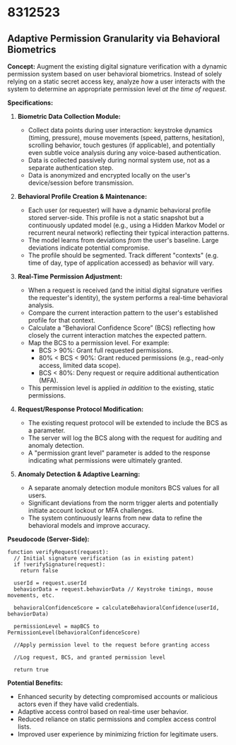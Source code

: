 # 8312523

## Adaptive Permission Granularity via Behavioral Biometrics

**Concept:** Augment the existing digital signature verification with a dynamic permission system based on user behavioral biometrics. Instead of solely relying on a static secret access key, analyze *how* a user interacts with the system to determine an appropriate permission level *at the time of request*.

**Specifications:**

1.  **Biometric Data Collection Module:**
    *   Collect data points during user interaction: keystroke dynamics (timing, pressure), mouse movements (speed, patterns, hesitation), scrolling behavior, touch gestures (if applicable), and potentially even subtle voice analysis during any voice-based authentication.
    *   Data is collected passively during normal system use, not as a separate authentication step.
    *   Data is anonymized and encrypted locally on the user's device/session before transmission.

2.  **Behavioral Profile Creation & Maintenance:**
    *   Each user (or requester) will have a dynamic behavioral profile stored server-side.  This profile is not a static snapshot but a continuously updated model (e.g., using a Hidden Markov Model or recurrent neural network) reflecting their typical interaction patterns.
    *   The model learns from deviations *from* the user's baseline.  Large deviations indicate potential compromise.
    *   The profile should be segmented. Track different "contexts" (e.g. time of day, type of application accessed) as behavior will vary.

3.  **Real-Time Permission Adjustment:**
    *   When a request is received (and the initial digital signature verifies the requester's identity), the system performs a real-time behavioral analysis.
    *   Compare the current interaction pattern to the user's established profile for that context.
    *   Calculate a “Behavioral Confidence Score” (BCS) reflecting how closely the current interaction matches the expected pattern.
    *   Map the BCS to a permission level.  For example:
        *   BCS > 90%: Grant full requested permissions.
        *   80% < BCS < 90%: Grant reduced permissions (e.g., read-only access, limited data scope).
        *   BCS < 80%: Deny request or require additional authentication (MFA).
    *   This permission level is applied *in addition* to the existing, static permissions.

4.  **Request/Response Protocol Modification:**
    *   The existing request protocol will be extended to include the BCS as a parameter.
    *   The server will log the BCS along with the request for auditing and anomaly detection.
    *   A "permission grant level" parameter is added to the response indicating what permissions were ultimately granted.

5.  **Anomaly Detection & Adaptive Learning:**
    *   A separate anomaly detection module monitors BCS values for all users.
    *   Significant deviations from the norm trigger alerts and potentially initiate account lockout or MFA challenges.
    *   The system continuously learns from new data to refine the behavioral models and improve accuracy.

**Pseudocode (Server-Side):**

```
function verifyRequest(request):
  // Initial signature verification (as in existing patent)
  if !verifySignature(request):
    return false

  userId = request.userId
  behaviorData = request.behaviorData // Keystroke timings, mouse movements, etc.

  behavioralConfidenceScore = calculateBehavioralConfidence(userId, behaviorData)

  permissionLevel = mapBCS to PermissionLevel(behavioralConfidenceScore)

  //Apply permission level to the request before granting access

  //Log request, BCS, and granted permission level

  return true
```

**Potential Benefits:**

*   Enhanced security by detecting compromised accounts or malicious actors even if they have valid credentials.
*   Adaptive access control based on real-time user behavior.
*   Reduced reliance on static permissions and complex access control lists.
*   Improved user experience by minimizing friction for legitimate users.